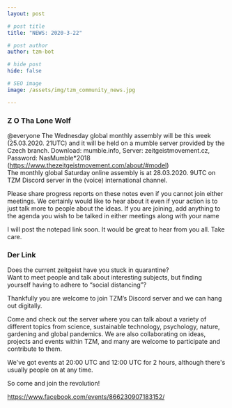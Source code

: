 ```yaml
---
layout: post

# post title
title: "NEWS: 2020-3-22"

# post author
author: tzm-bot

# hide post
hide: false

# SEO image
image: /assets/img/tzm_community_news.jpg

---
```


### Z O Tha Lone Wolf

@​everyone The Wednesday global monthly assembly will be this week (25.03.2020. 21UTC) and it will be held on a mumble server provided by the Czech branch. Download: mumble.info, Server: zeitgeistmovement.cz, Password: NasMumble*2018 (https://www.thezeitgeistmovement.com/about/#model)  
The monthly global Saturday online assembly is at 28.03.2020. 9UTC on TZM Discord server in the (voice) international channel.  
  
Please share progress reports on these notes even if you cannot join either meetings. We certainly would like to hear about it even if your action is to just talk more to people about the ideas. If you are joining, add anything to the agenda you wish to be talked in either meetings along with your name  
  
I will post the notepad link soon. It would be great to hear from you all. Take care.  


### Der Link

Does the current zeitgeist have you stuck in quarantine?   
Want to meet people and talk about interesting subjects, but finding yourself having to adhere to “social distancing”?  
  
Thankfully you are welcome to join TZM’s Discord server and we can hang out digitally.  
  
Come and check out the server where you can talk about a variety of different topics from science, sustainable technology, psychology, nature, gardening and global pandemics. We are also collaborating on ideas, projects and events within TZM, and many are welcome to participate and contribute to them.  
  
We've got events at 20:00 UTC and 12:00 UTC for 2 hours, although there's usually people on at any time.  
  
So come and join the revolution!  
  
https://www.facebook.com/events/866230907183152/  


